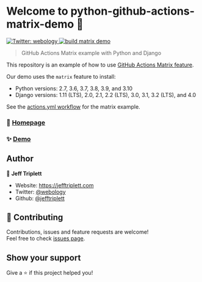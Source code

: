 # Welcome to python-github-actions-matrix-demo :wave:

<p>
  <a href="https://twitter.com/webology" target="_blank">
    <img alt="Twitter: webology" src="https://img.shields.io/twitter/follow/webology.svg?style=social" />
  </a>
  <a href="https://github.com/jefftriplett/python-github-actions-matrix-demo/actions/workflows/actions.yml" target="_blank">
    <img alt="build matrix demo" src="https://github.com/jefftriplett/python-github-actions-matrix-demo/actions/workflows/actions.yml/badge.svg)" />
  </a>
</p>

> GitHub Actions Matrix example with Python and Django

This repository is an example of how to use [GitHub Actions Matrix feature](https://help.github.com/en/actions/automating-your-workflow-with-github-actions/workflow-syntax-for-github-actions#jobsjob_idstrategymatrix). 

Our demo uses the `matrix` feature to install:
- Python versions: 2.7, 3.6, 3.7, 3.8, 3.9, and 3.10
- Django versions: 1.11 (LTS), 2.0, 2.1, 2.2 (LTS), 3.0, 3.1, 3.2 (LTS), and 4.0

See the [actions.yml workflow](https://github.com/jefftriplett/python-github-actions-matrix-demo/blob/main/.github/workflows/actions.yml) for the matrix example.


### :house_with_garden: [Homepage](https://github.com/jefftriplett/python-github-actions-matrix-demo)

### :sparkles: [Demo](https://github.com/jefftriplett/python-github-actions-matrix-demo/actions)

## Author

:bust_in_silhouette: **Jeff Triplett**

* Website: https://jefftriplett.com
* Twitter: [@webology](https://twitter.com/webology)
* Github: [@jefftriplett](https://github.com/jefftriplett)

## :handshake: Contributing

Contributions, issues and feature requests are welcome!<br />Feel free to check [issues page](https://github.com/jefftriplett/python-github-actions-matrix-demo/issues). 

## Show your support

Give a :star: if this project helped you!
